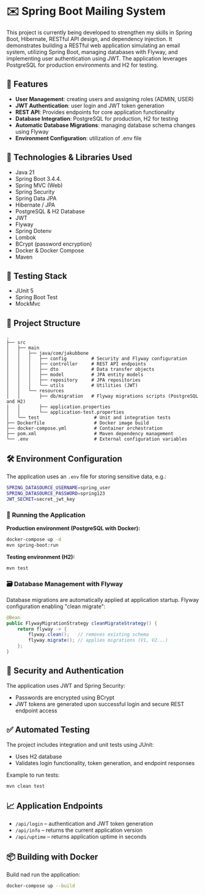 # ✉️ Spring Boot Mailing System

This project is currently being developed to strengthen my skills in Spring Boot, Hibernate, RESTful API design, and dependency injection. 
It demonstrates building a RESTful web application simulating an email system, utilizing Spring Boot, managing databases with Flyway, 
and implementing user authentication using JWT. The application leverages PostgreSQL for production environments and H2 for testing.


## 📖 Features

- **User Management**: creating users and assigning roles (ADMIN, USER)
- **JWT Authentication**: user login and JWT token generation
- **REST API**: Provides endpoints for core application functionality 
- **Database Integration**: PostgreSQL for production, H2 for testing
- **Automatic Database Migrations**: managing database schema changes using Flyway
- **Environment Configuration**: utilization of .env file


## 🚀 Technologies & Libraries Used

- Java 21
- Spring Boot 3.4.4.
- Spring MVC (Web)
- Spring Security
- Spring Data JPA
- Hibernate / JPA
- PostgreSQL & H2 Database
- JWT
- Flyway
- Spring Dotenv
- Lombok
- BCrypt (password encryption)
- Docker & Docker Compose
- Maven

## 🧪 Testing Stack
- JUnit 5
- Spring Boot Test 
- MockMvc 


## 📂 Project Structure

```
.
├── src
│   ├── main
│   │   ├── java/com/jakubbone
│   │   │   ├── config         # Security and Flyway configuration
│   │   │   ├── controller     # REST API endpoints
│   │   │   ├── dto            # Data transfer objects
│   │   │   ├── model          # JPA entity models
│   │   │   ├── repository     # JPA repositories
│   │   │   └── utils          # Utilities (JWT)
│   │   └── resources          
│   │       ├── db/migration   # Flyway migrations scripts (PostgreSQL and H2)
│   │       ├── application.properties
│   │       └── application-test.properties
│   └── test                    # Unit and integration tests
├── Dockerfile                  # Docker image build
├── docker-compose.yml          # Container orchestration
├── pom.xml                     # Maven dependency management
└── .env                        # External configuration variables
```

## 🛠️ Environment Configuration

The application uses an `.env` file for storing sensitive data, e.g.:

```bash
SPRING_DATASOURCE_USERNAME=spring_user
SPRING_DATASOURCE_PASSWORD=spring123
JWT_SECRET=secret_jwt_key
```

### 🐳 Running the Application

**Production environment (PostgreSQL with Docker):**

```bash
docker-compose up -d
mvn spring-boot:run
```

**Testing environment (H2):**

```bash
mvn test
```

### 🗃️ Database Management with Flyway

Database migrations are automatically applied at application startup. Flyway configuration enabling "clean migrate":

```java
@Bean
public FlywayMigrationStrategy cleanMigrateStrategy() {
    return flyway -> {
        flyway.clean();   // removes existing schema
        flyway.migrate(); // applies migrations (V1, V2...)
    };
}
```


## 🔑 Security and Authentication

The application uses JWT and Spring Security:

- Passwords are encrypted using BCrypt
- JWT tokens are generated upon successful login and secure REST endpoint access


## ✅ Automated Testing

The project includes integration and unit tests using JUnit:

- Uses H2 database
- Validates login functionality, token generation, and endpoint responses

Example to run tests:

```bash
mvn clean test
```

## 📈 Application Endpoints

- `/api/login` – authentication and JWT token generation
- `/api/info` – returns the current application version
- `/api/uptime` – returns application uptime in seconds


## 📦 Building with Docker

Build nad run the application:

```bash
docker-compose up --build
```